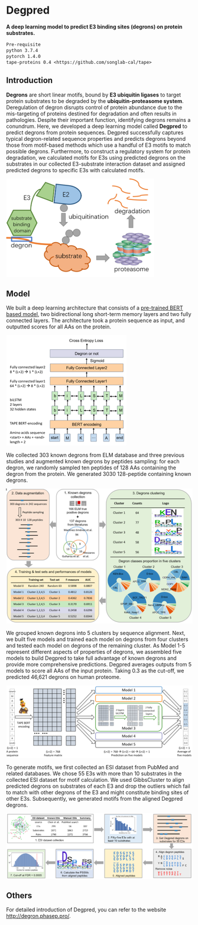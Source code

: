 # Degpred
**A deep learning model to predict E3 binding sites (degrons) on protein substrates.**
    
    Pre-requisite
    python 3.7.4
    pytorch 1.4.0
    tape-proteins 0.4 <https://github.com/songlab-cal/tape>

## Introduction
**Degrons** are short linear motifs, bound by **E3 ubiquitin ligases** to target protein substrates to be degraded by the **ubiquitin-proteasome system**. Deregulation of degron disrupts control of protein abundance due to the mis-targeting of proteins destined for degradation and often results in pathologies. Despite their important function, identifying degrons remains a conundrum. Here, we developed a deep learning model called **Degpred** to predict degrons from protein sequences. Degpred successfully captures typical degron-related sequence properties and predicts degrons beyond those from motif-based methods which use a handful of E3 motifs to match possible degrons. Furthermore, to construct a regulatory system for protein degradation, we calculated motifs for E3s using predicted degrons on the substrates in our collected E3-substrate interaction dataset and assigned predicted degrons to specific E3s with calculated motifs.

<img src="./figures/E3_degron.png" style="width:400px">

## Model
We built a deep learning architecture that consists of a [pre-trained BERT based model](https://github.com/songlab-cal/tape), two bidirectional long short-term memory layers and two fully connected layers. The architecture took a protein sequence as input, and outputted scores for all AAs on the protein.

![model](./figures/architecture.png)

We collected 303 known degrons from ELM database and three previous studies and augmented known degrons by peptides sampling: for each degron, we randomly sampled ten peptides of 128 AAs containing the degron from the protein. We generated 3030 128-peptide containing known degrons.  

![train](./figures/train.png)

We grouped known degrons into 5 clusters by sequence alignment. Next, we built five models and trained each model on degrons from four clusters and tested each model on degrons of the remaining cluster. As Model 1-5 represent different aspects of properties of degrons, we assembled five models to build Degpred to take full advantage of known degrons and provide more comprehensive predictions. Degpred averages outputs from 5 models to score all AAs of the input protein. Taking 0.3 as the cut-off, we predicted 46,621 degrons on human proteome.

![degpred](./figures/model.png)

To generate motifs, we first collected an ESI dataset from PubMed and related databases. We chose 55 E3s with more than 10 substrates in the collected ESI dataset for motif calculation. We used GibbsCluster to align predicted degrons on substrates of each E3 and drop the outliers which fail to match with other degrons of the E3 and might constitute binding sites of other E3s. Subsequently, we generated motifs from the aligned Degpred degrons.

![motif](./figures/motifs.png)

## Others
For detailed introduction of Degpred, you can refer to the website <http://degron.phasep.pro/>.
